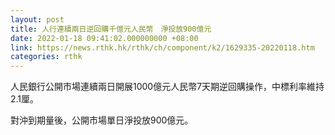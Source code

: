 ```yaml
---
layout: post
title: 人行連續兩日逆回購千億元人民幣　淨投放900億元
date: 2022-01-18 09:41:02.000000000 +08:00
link: https://news.rthk.hk/rthk/ch/component/k2/1629335-20220118.htm
categories: rthk
---
```


人民銀行公開市場連續兩日開展1000億元人民幣7天期逆回購操作，中標利率維持2.1厘。

對沖到期量後，公開市場單日淨投放900億元。
